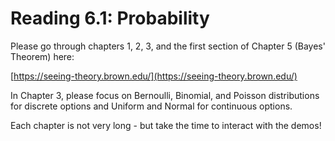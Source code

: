 # Reading 6.1: Probability

Please go through chapters 1, 2, 3, and the first section of Chapter 5 (Bayes' Theorem) here: 

[https://seeing-theory.brown.edu/](https://seeing-theory.brown.edu/)

In Chapter 3, please focus on Bernoulli, Binomial, and Poisson distributions for discrete options 
and Uniform and Normal for continuous options.

Each chapter is not very long - but take the time to interact with the demos! 
